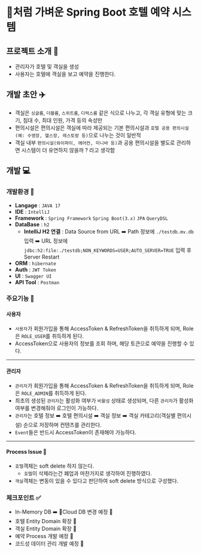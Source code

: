 # 🎐처럼 가벼운 Spring Boot 호텔 예약 시스템

## 프로젝트 소개 📑
- 관리자가 호텔 및 객실을 생성
- 사용자는 호텔에 객실을 보고 예약을 진행한다.

## 개발 초안 ✈️
- 객실은 `싱글룸`, `더블룸`, `스위트룸`, `디럭스룸` 같은 식으로 나누고, 각 객실 유형에 맞는 크기, 침대 수, 최대 인원, 가격 등의 속성만
- 편의시설은 편의시설은 객실에 따라 제공되는 기본 편의시설과 `호텔 공용 편의시설(예: 수영장, 헬스장, 레스토랑 등)`으로 나누는 것이 일반적
- 객실 내부 `편의시설(와이파이, 에어컨, 미니바 등)`과 공용 편의시설을 별도로 관리하면 시스템이 더 유연하지 않을까 ? 라고 생각함

## 개발 💻
### 개발환경 📝
- **Langage** : `JAVA 17`
- **IDE** : `IntelliJ`
- **Framework** : `Spring Framework` `Spring Boot(3.x)` `JPA` `QueryDSL`
- **DataBase** : `h2`
  - **IntelliJ H2 연결** : Data Source from URL ➡️ Path 정보에 `./testdb.mv.db` 입력 ➡️ URL 정보에 `jdbc:h2:file:./testdb;NON_KEYWORDS=USER;AUTO_SERVER=TRUE` 입력 후 Server Restart
- **ORM** : `hibernate`
- **Auth** : `JWT Token`
- **UI** : `Swagger UI`
- **API Tool** : `Postman`

### 주요기능 📌
#### 사용자
- `사용자`가 회원가입을 통해 AccessToken & RefreshToken을 취득하게 되며, Role은 `ROLE_USER`를 취득하게 된다.
- AccessToken으로 사용자의 정보를 조회 하며, 해당 토큰으로 예약을 진행할 수 있다.
---
#### 관리자
- `관리자`가 회원가입을 통해 AccessToken & RefreshToken을 취득하게 되며, Role은 `ROLE_ADMIN`를 취득하게 된다.
- 최초의 생성된 `관리자`는 활성화 여부가 `비활성` 상태로 생성되며, 다른 `관리자`가 활성화 여부를 변경해줘야 로그인이 가능하다.
- `관리자`는 호텔 정보 ➡️ 호텔 편의시설 ➡️ 객실 정보 ➡️ 객실 카테고리(객실별 편의시설) 순으로 저장하며 컨텐츠를 관리한다.
- `Event`들은 반드시 AccessToken이 존재해야 가능하다.
---
#### Process Issue 🔄
- `호텔`객체는 soft delete 하지 않는다.
  - `호텔`이 삭제라는건 폐업과 마찬가지로 생각하여 진행하였다.
- `객실`객체는 변동이 있을 수 있다고 판단하여 soft delete 방식으로 구성했다.

### 체크포인트 ✅
- In-Memory DB ➡️ Cloud DB 변경 예정 🚧
- 호텔 Entity Domain 확장 🚧
- 객실 Entity Domain 확장 🚧
- 예약 Process 개발 예정 🚧
- 코드성 데이터 관리 개발 예정 🚧

